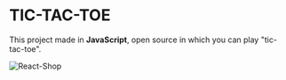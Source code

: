 # TIC-TAC-TOE

This project made in **JavaScript**, open source in which you can play "tic-tac-toe".

![React-Shop](https://brakoweb.com/images/fulls/tic-tac-toe.png)
